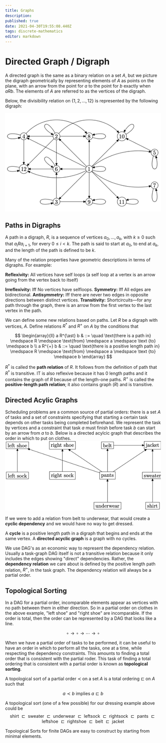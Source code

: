 ```yaml
---
title: Graphs
description: 
published: true
date: 2021-04-30T19:55:08.440Z
tags: discrete-mathematics
editor: markdown
---
```


# Directed Graph / Digraph
A directed graph is the same as a binary relation on a set $A$, but we picture the digraph geometrically by representing elements of $A$ as points on the plane, with an arrow from the point for $a$ to the point for $b$ exactly when $aRb$. The elements of $A$ are referred to as the vertices of the digraph.

Below, the divisibility relation on $\{1,2, \ldots, 12\}$ is represented by the following digraph:

![digraph_example_1.png](/digraph_example_1.png)

## Paths in Digraphs
A path in a digraph, $R$, is a sequence of vertices $a_{0}, \ldots, a_{k}$, with $k \ge 0$ such that $a_{i} R a_{i+1}$, for every $0 \le i \lt k$. The path is said to start at $a_0$, to end at $a_k$, and the length of the path is defined to be $k$.

Many of the relation properties have geometric descriptions in terms of digraphs. For example: 

**Reflexivity:** All vertices have self loops (a self loop at a vertex is an arrow going from the vertex back to itself)

**Irreflexivity:** Iff No vertices have selfloops.
**Symmetry:** Iff All edges are bidirectional. 
**Antisymmetry:** Iff there are never two edges in opposite directions between distinct vertices.
**Transitivity:** Shortcircuits—for any path through the graph, there is an arrow from the first vertex to the last vertex in the path. 


We can define some new relations based on paths. Let $R$ be a digraph with vertices, $A$. Define relations $R^{\ast}$ and $R^+$ on $A$ by the conditions that 

$$
\begin{array}{ll}
a R^{\ast} b & ::=  \quad \text{there is a path in} \medspace R \medspace \text{from} \medspace a \medspace \text {to} \medspace b \\
a R^{+} b & ::= \quad \text{there is a positive length path in} \medspace R \medspace \text{from} \medspace a \medspace \text {to} \medspace b 
\end{array}
$$

$R^{\ast}$ is called the **path relation** of $R$. It follows from the definition of path that $R^{\ast}$ is transitive. IT is also reflexive because it has $0$ length paths and it contains the graph of $R$ because of the length-one paths. $R^+$ is called the **positive-length path relation**; it also contains graph $(R)$ and is transitive.

## Directed Acylic Graphs
Scheduling problems are a common source of partial orders: there is a set $A$ of tasks and a set of constraints specifying that starting a certain task depends on other tasks being completed beforehand. We represent the task by vertices and a constraint that task $a$ must finish before task $b$ can start by an arrow from $a$ to $b$. 
Below is a directed acylcic graph that describes the order in which to put on clothes.
![directed_acyclic_graph_example.png](/directed_acyclic_graph_example.png)

If we were to add a relation from belt to underwear, that would create a **cyclic dependency** and we would have no way to get dressed.

A **cycle** is a positive length path in a digraph that begins and ends at the same vertex. A **directed acyclic graph** is a graph with no cycles.

We use DAG's as an economic way to represent the dependency relation. Usually a task-graph DAG itself is not a transitive relation because it only includes the edges showing "direct" dependencies. Rather, the **dependency relation** we care about is defined by the positive length path relation, $R^+$, in the task graph. The dependency relation will always be a partial order. 

## Topological Sorting
In a DAG for a partial order, incomparable elements appear as vertices with no path between them in either direction. So in a partial order on clothes in the above example, "left shoe" and "right shoe" are incomparable. If the order is total, then the order can be represented by a DAG that looks like a line. 

$$
\circ \longrightarrow \circ \longrightarrow \cdots \longrightarrow \circ
$$

When we have a partial order of tasks to be performed, it can be useful to have an order in which to perform all the tasks, one at a time, while respecting the dependency constraints. This amounts to finding a total order that is consistent with the partial roder. This task of finding a total ordering that is consistent with a partial order is known as **topological sorting**.

A topological sort of a partial order $\prec$ on a set $A$ is a total ordering $\sqsubset$ on $A$ such that 

$$
a \prec b \text { implies } a \sqsubset b
$$

A topological sort (one of a few possible) for our dressing example above could be 
$$
\text { shirt } \sqsubset \text { sweater } \sqsubset \text { underwear } \sqsubset \text { leftsock } \sqsubset \text { rightsock } \sqsubset \text { pants } \sqsubset \text { leftshoe } \sqsubset \text { rightshoe } \sqsubset \text { belt } \sqsubset \text { jacket }
$$


Topological Sorts for finite DAGs are easy to construct by starting from minimal elements.
